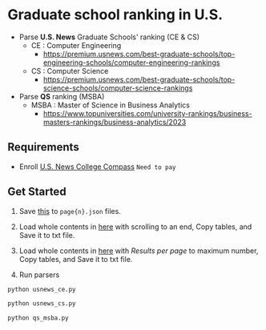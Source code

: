 # Graduate school ranking in U.S.
- Parse **U.S. News** Graduate Schools' ranking (CE &amp; CS)
  - CE : Computer Engineering
    - https://premium.usnews.com/best-graduate-schools/top-engineering-schools/computer-engineering-rankings
  - CS : Computer Science
    - https://premium.usnews.com/best-graduate-schools/top-science-schools/computer-science-rankings
- Parse **QS** ranking (MSBA)
  - MSBA : Master of Science in Business Analytics
    - https://www.topuniversities.com/university-rankings/business-masters-rankings/business-analytics/2023

## Requirements
- Enroll [U.S. News College Compass](https://www.usnews.com/usnews/store/college_compass) `Need to pay`

## Get Started
1. Save [this](https://premium.usnews.com/best-graduate-schools/api/search?format=json&program=top-engineering-schools&specialty=computer-engineering&_mode=table&_page=1) to `page{n}.json` files.

2. Load whole contents in [here](https://premium.usnews.com/best-graduate-schools/top-science-schools/computer-science-rankings?_sort=rank-asc) with scrolling to an end, Copy tables, and Save it to txt file.

3. Load whole contents in [here](https://www.topuniversities.com/university-rankings/business-masters-rankings/business-analytics/2023) with *Results per page* to maximum number, Copy tables, and Save it to txt file.

4. Run parsers
```python
python usnews_ce.py

python usnews_cs.py

python qs_msba.py
```

